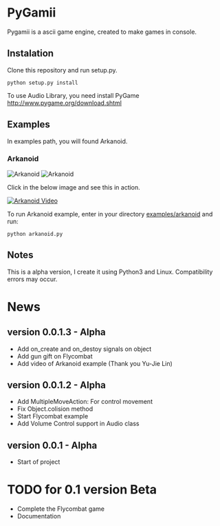 # PyGamii
Pygamii is a ascii game engine, created to make games in console.

## Instalation
Clone this repository and run setup.py.

    python setup.py install

To use Audio Library, you need install PyGame http://www.pygame.org/download.shtml

## Examples
In examples path, you will found Arkanoid.

### Arkanoid
![Arkanoid](https://raw.githubusercontent.com/carlosmaniero/pygamii/develop/examples/arkanoid/screenshots/arkanoid-main.png)
![Arkanoid](https://raw.githubusercontent.com/carlosmaniero/pygamii/develop/examples/arkanoid/screenshots/arkanoid-game.png)

Click in the below image and see this in action.

[![Arkanoid Video](http://img.youtube.com/vi/QcgN2pBfaU0/0.jpg)](http://www.youtube.com/watch?v=QcgN2pBfaU0)

To run Arkanoid example, enter in your directory [examples/arkanoid](examples/arkanoid) and run:
    
    python arkanoid.py

## Notes
This is a alpha version, I create it using Python3 and Linux.
Compatibility errors may occur.


# News
## version 0.0.1.3 - Alpha
- Add on_create and on_destoy signals on object
- Add gun gift on Flycombat
- Add video of Arkanoid example (Thank you Yu-Jie Lin)

## version 0.0.1.2 - Alpha
- Add MultipleMoveAction: For control movement
- Fix Object.colision method
- Start Flycombat example
- Add Volume Control support in Audio class

## version 0.0.1 - Alpha
- Start of project

# TODO for 0.1 version Beta
- Complete the Flycombat game
- Documentation
